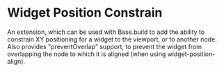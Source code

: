Widget Position Constrain
=========================

An extension, which can be used with Base.build to add the ability to constrain 
XY positioning for a widget to the viewport, or to another node. Also provides 
"preventOverlap" support, to prevent the widget from overlapping the node to 
which it is aligned (when using widget-position-align).